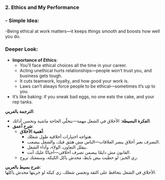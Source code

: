 
### 2. Ethics and My Performance
### - **Simple Idea**: 
-Being ethical at work matters—it keeps things smooth and boosts how well you do.
### **Deeper Look**: 
  - **Importance of Ethics**:
    - You’ll face ethical choices all the time in your career.
    - Acting unethical hurts relationships—people won’t trust you, and business gets tough.
    - It cuts teamwork, loyalty, and how good your work is.
    - Laws can’t always force people to be ethical—sometimes it’s up to you.
  - It’s like baking: if you sneak bad eggs, no one eats the cake, and your rep tanks.

**الترجمة بالعربي**:  
- **الفكرة البسيطة**: الأخلاق في الشغل مهمة—بتخلّي الحاجة ماشية وتحسن أدائك.
- **شرح أعمق**: 
  - **أهمية الأخلاق**:
    - هتواجه اختيارات أخلاقية طول شغلك.
    - التصرف بغير أخلاق بيضر العلاقات—الناس مش هتثق فيك، والشغل بيصعب.
    - بيقلل التعاون، الولاء، وأداء الشغل.
    - القانون مش دايمًا بيضمن تصرف أخلاقي—أحيانًا عليك أنت.
  - زي الخبز: لو حطيت بيض بايظ، محدش ياكل الكيكة، وسمعتك تروح.

**شرح بسيط بالعربي**:  
الأخلاق في الشغل بتحافظ على الثقة وتحسن شغلك، زي كيكة لو خربتها محدش ياكلها.
